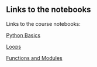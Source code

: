 ## Links to the notebooks

Links to the course notebooks:

[Python Basics](https://jnpauli.github.io/IntroductionToPython/Introduction/PythonBasics.html)

[Loops](https://jnpauli.github.io/IntroductionToPython/Introduction/Loops.html)

[Functions and Modules](https://jnpauli.github.io/IntroductionToPython/Introduction/FunctionsAndModules.html)
